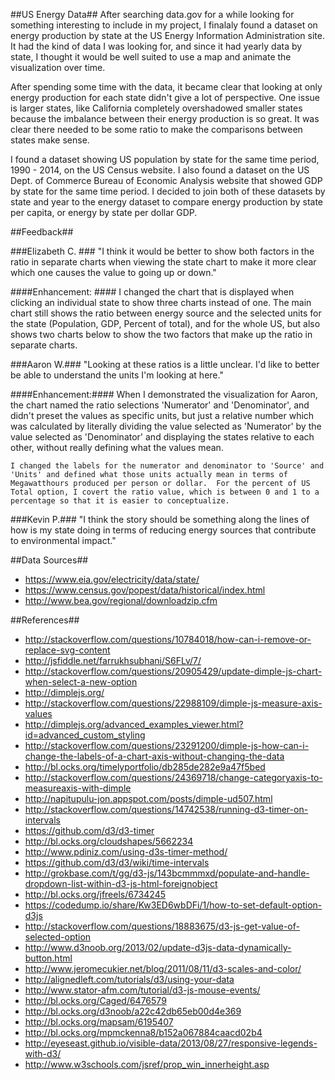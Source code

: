 ##US Energy Data##
After searching data.gov for a while looking for something interesting to include in my project, I finalaly found a dataset on energy production by state at the US Energy Information Administration site.  It had the kind of data I was looking for, and since it had yearly data by state, I thought it would be well suited to use a map and animate the visualization over time.

After spending some time with the data, it became clear that looking at only energy production for each state didn't give a lot of perspective.  One issue is larger states, like California completely overshadowed smaller states because the imbalance between their energy production is so great.  It was clear there needed to be some ratio to make the comparisons between states make sense.  

I found a dataset showing US population by state for the same time period, 1990 - 2014, on the US Census website.  I also found a dataset on the US Dept. of Commerce Bureau of Economic Analysis website that showed GDP by state for the same time period.  I decided to join both of these datasets by state and year to the energy dataset to compare energy production by state per capita, or energy by state per dollar GDP.


##Feedback##

###Elizabeth C. ###
"I think it would be better to show both factors in the ratio in separate charts when viewing the state chart to make it more clear which one causes the value to going up or down."

####Enhancement: ####
	I changed the chart that is displayed when clicking an individual state to show three charts instead of one.  The main chart still shows the ratio between energy source and the selected units for the state (Population, GDP, Percent of total), and for the whole US, but also shows two charts below to show the two factors that make up the ratio in separate charts.

###Aaron W.###
"Looking at these ratios is a little unclear.  I'd like to better be able to understand the units I'm looking at here."

####Enhancement:####
	When I demonstrated the visualization for Aaron, the chart named the ratio selections 'Numerator' and 'Denominator', and didn't preset the values as specific units, but just a relative number which was calculated by literally dividing the value selected as 'Numerator' by the value selected as 'Denominator' and displaying the states relative to each other, without really defining what the values mean.
	
	I changed the labels for the numerator and denominator to 'Source' and 'Units' and defined what those units actually mean in terms of Megawatthours produced per person or dollar.  For the percent of US Total option, I covert the ratio value, which is between 0 and 1 to a percentage so that it is easier to conceptualize.

###Kevin P.###
"I think the story should be something along the lines of how is my state doing in terms of reducing energy sources that contribute to environmental impact."



##Data Sources##
* https://www.eia.gov/electricity/data/state/
* https://www.census.gov/popest/data/historical/index.html
* http://www.bea.gov/regional/downloadzip.cfm

##References##
* http://stackoverflow.com/questions/10784018/how-can-i-remove-or-replace-svg-content
* http://jsfiddle.net/farrukhsubhani/S6FLv/7/
* http://stackoverflow.com/questions/20905429/update-dimple-js-chart-when-select-a-new-option
* http://dimplejs.org/
* http://stackoverflow.com/questions/22988109/dimple-js-measure-axis-values
* http://dimplejs.org/advanced_examples_viewer.html?id=advanced_custom_styling
* http://stackoverflow.com/questions/23291200/dimple-js-how-can-i-change-the-labels-of-a-chart-axis-without-changing-the-data
* http://bl.ocks.org/timelyportfolio/db285de282e9a47f5bed
* http://stackoverflow.com/questions/24369718/change-categoryaxis-to-measureaxis-with-dimple
* http://napitupulu-jon.appspot.com/posts/dimple-ud507.html
* http://stackoverflow.com/questions/14742538/running-d3-timer-on-intervals
* https://github.com/d3/d3-timer
* http://bl.ocks.org/cloudshapes/5662234
* http://www.pdiniz.com/using-d3s-timer-method/
* https://github.com/d3/d3/wiki/time-intervals
* http://grokbase.com/t/gg/d3-js/143bcmmmxd/populate-and-handle-dropdown-list-within-d3-js-html-foreignobject
* http://bl.ocks.org/jfreels/6734245
* https://codedump.io/share/Kw3ED6wbDFi/1/how-to-set-default-option-d3js
* http://stackoverflow.com/questions/18883675/d3-js-get-value-of-selected-option
* http://www.d3noob.org/2013/02/update-d3js-data-dynamically-button.html
* http://www.jeromecukier.net/blog/2011/08/11/d3-scales-and-color/
* http://alignedleft.com/tutorials/d3/using-your-data
* http://www.stator-afm.com/tutorial/d3-js-mouse-events/
* http://bl.ocks.org/Caged/6476579
* http://bl.ocks.org/d3noob/a22c42db65eb00d4e369
* http://bl.ocks.org/mapsam/6195407
* http://bl.ocks.org/mpmckenna8/b152a067884caacd02b4
* http://eyeseast.github.io/visible-data/2013/08/27/responsive-legends-with-d3/
* http://www.w3schools.com/jsref/prop_win_innerheight.asp
